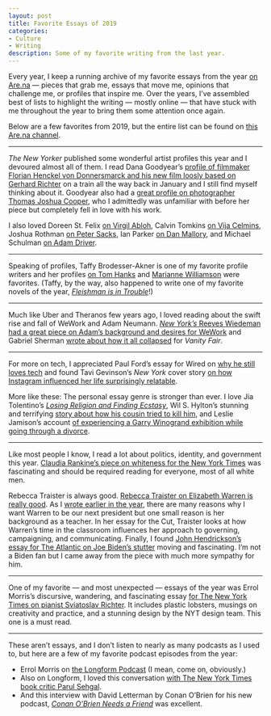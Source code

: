 ```yaml
---
layout: post
title: Favorite Essays of 2019
categories:
- Culture
- Writing
description: Some of my favorite writing from the last year.
---
```


Every year, I keep a running archive of my favorite essays from the year [on Are.na](https://www.are.na/jarrett-fuller/2019-favorite-reads) — pieces that grab me, essays that move me, opinions that challenge me, or profiles that inspire me. Over the years, I’ve assembled best of lists to highlight the writing — mostly online — that have stuck with me throughout the year to bring them some attention once again.

Below are a few favorites from 2019, but the entire list can be found on [this Are.na channel](https://www.are.na/jarrett-fuller/2019-favorite-reads).

----

*The New Yorker* published some wonderful artist profiles this year and I devoured almost all of them. I read Dana Goodyear’s [profile of filmmaker Florian Henckel von Donnersmarck and his new film loosly based on Gerhard Richter](https://www.newyorker.com/magazine/2019/01/21/an-artists-life-refracted-in-film) on a train all the way back in January and I still find myself thinking about it. Goodyear also had a [great profile on photographer Thomas Joshua Cooper](https://www.newyorker.com/magazine/2019/10/07/a-photographer-at-the-ends-of-the-earth), who I admittedly was unfamiliar with before her piece but completely fell in love with his work.

I also loved Doreen St. Felix [on Virgil Abloh](https://www.newyorker.com/magazine/2019/03/18/virgil-abloh-menswears-biggest-star), Calvin Tomkins [on Vija Celmins](https://www.newyorker.com/magazine/2019/09/02/vija-celmins-surface-matters), Joshua Rothman [on Peter Sacks](https://www.newyorker.com/magazine/2019/03/25/an-artists-archeology-of-the-mind), Ian Parker [on Dan Mallory](https://www.newyorker.com/magazine/2019/02/11/a-suspense-novelists-trail-of-deceptions), and Michael Schulman [on Adam Driver](https://www.newyorker.com/magazine/2019/10/28/adam-driver-the-original-man).

----

Speaking of profiles, Taffy Brodesser-Akner is one of my favorite profile writers and her profiles [on Tom Hanks](https://www.nytimes.com/2019/11/13/movies/tom-hanks-mister-rogers.html) and [Marianne Williamson](https://www.nytimes.com/2019/09/03/magazine/marianne-williamson-2020.html) were favorites. (Taffy, by the way, also happened to write one of my favorite novels of the year, [*Fleishman is in Trouble*](https://amzn.to/36EcsfL)!)

----

Much like Uber and Theranos few years ago, I loved reading about the swift rise and fall of WeWork and Adam Neumann. [*New York’s* Reeves Wiedeman had a great piece on Adam’s background and desires for WeWork](http://nymag.com/intelligencer/2019/06/wework-adam-neumann.html) and Gabriel Sherman [wrote about how it all collapsed](http://nymag.com/intelligencer/2019/06/wework-adam-neumann.html) for *Vanity Fair*.

----
For more on tech, I appreciated Paul Ford’s essay for Wired on [why he still loves tech](https://www.wired.com/story/why-we-love-tech-defense-difficult-industry/) and found Tavi Gevinson’s *New York* cover story [on how Instagram influenced her life surprisingly relatable](https://www.thecut.com/2019/09/who-would-tavi-gevinson-be-without-instagram.html).

More like these: The personal essay genre is stronger than ever. I love Jia Tolentino’s [*Losing Religion and Finding Ecstasy*](https://www.newyorker.com/magazine/2019/05/27/losing-religion-and-finding-ecstasy-in-houston), Wil S. Hylton’s stunning and terrifying [story about how his cousin tried to kill him](https://www.nytimes.com/2019/05/08/magazine/cousin-kill-me-male-violence.html), and Leslie Jamison’s account [of experiencing a Garry Winogrand exhibition while going through a divorce](https://www.theatlantic.com/magazine/archive/2019/12/garry-winogrand-leslie-jamison/600805/).

----

Like most people I know, I read a lot about politics, identity, and government this year. [Claudia Rankine’s piece on whiteness for the New York Times](https://www.nytimes.com/2019/07/17/magazine/white-men-privilege.html) was fascinating and should be required reading for everyone, most of all white men.

Rebecca Traister is always good. [Rebecca Traister on Elizabeth Warren is really good](https://www.thecut.com/2019/08/elizabeth-warren-teacher-presidential-candidate.html). As I [wrote earlier in the year](https://www.jarrettfuller.blog/2019/08/elizabeth-warren/), there are many reasons why I want Warren to be our next president but one small reason is her background as a teacher. In her essay for the Cut, Traister looks at how Warren’s time in the classroom influences her approach to governing, campaigning, and communicating. Finally, I found [John Hendrickson’s essay for The Atlantic on Joe Biden’s stutter](https://www.theatlantic.com/magazine/archive/2020/01/joe-biden-stutter-profile/602401/) moving and fascinating. I’m not a Biden fan but I came away from the piece with much more sympathy for him.

----

One of my favorite — and most unexpected — essays of the year was Errol Morris’s discursive, wandering, and fascinating essay [for The New York Times on pianist Sviatoslav Richter](https://www.nytimes.com/interactive/2019/06/21/opinion/editorials/errol-morris-lobster-sviatoslav-richter.html). It includes plastic lobsters, musings on creativity and practice, and a stunning design by the NYT design team. This one is a must read.

----

These aren’t essays, and I don’t listen to nearly as many podcasts as I used to, but here are a few of my favorite podcast episodes from the year:
* Errol Morris on [the Longform Podcast](https://longform.org/posts/longform-podcast-367-errol-morris) (I mean, come on, obviously.)
* Also on Longform, I loved this conversation [with The New York Times book critic Parul Sehgal](https://longform.org/posts/longform-podcast-371-parul-sehgal).
* And this interview with David Letterman by Conan O’Brien for his new podcast, [*Conan O’Brien Needs a Friend*](https://www.earwolf.com/episode/david-letterman/) was excellent.
